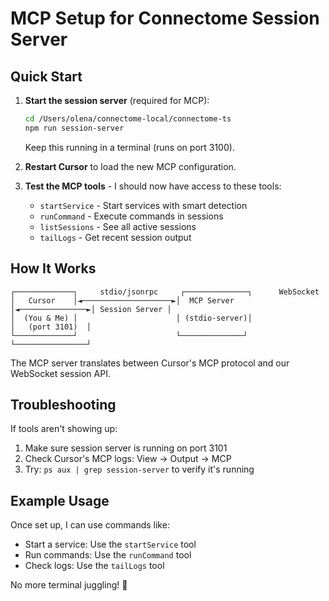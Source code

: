 # MCP Setup for Connectome Session Server

## Quick Start

1. **Start the session server** (required for MCP):
   ```bash
   cd /Users/olena/connectome-local/connectome-ts
   npm run session-server
   ```
   Keep this running in a terminal (runs on port 3100).

2. **Restart Cursor** to load the new MCP configuration.

3. **Test the MCP tools** - I should now have access to these tools:
   - `startService` - Start services with smart detection
   - `runCommand` - Execute commands in sessions
   - `listSessions` - See all active sessions
   - `tailLogs` - Get recent session output

## How It Works

```
┌─────────────┐     stdio/jsonrpc     ┌──────────────┐      WebSocket
│   Cursor    │◄────────────────────►│  MCP Server  │◄───────────────►│ Session Server │
│  (You & Me) │                      │ (stdio-server)│                │   (port 3101)  │
└─────────────┘                      └──────────────┘                └────────────────┘
```

The MCP server translates between Cursor's MCP protocol and our WebSocket session API.

## Troubleshooting

If tools aren't showing up:
1. Make sure session server is running on port 3101
2. Check Cursor's MCP logs: View → Output → MCP
3. Try: `ps aux | grep session-server` to verify it's running

## Example Usage

Once set up, I can use commands like:
- Start a service: Use the `startService` tool
- Run commands: Use the `runCommand` tool
- Check logs: Use the `tailLogs` tool

No more terminal juggling! 🎉


